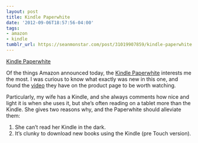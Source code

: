 ```yaml
---
layout: post
title: Kindle Paperwhite
date: '2012-09-06T18:57:56-04:00'
tags:
- amazon
- kindle
tumblr_url: https://seanmonstar.com/post/31019907859/kindle-paperwhite
---
```

[Kindle Paperwhite](http://www.amazon.com/gp/product/B007OZNZG0/?tag=seanmonstar-20)  

Of the things Amazon announced today, the [Kindle Paperwhite](http://www.amazon.com/gp/product/B007OZNZG0/?tag=seanmonstar-20) interests me the most. I was curious to know what exactly was new in this one, and found the [video](http://www.amazon.com/gp/mpd/permalink/m9OMW36M7OB0R/?tag=seanmonstar-20) they have on the product page to be worth watching.

Particularly, my wife has a Kindle, and she always comments how nice and light it is when she uses it, but she’s often reading on a tablet more than the Kindle. She gives two reasons why, and the Paperwhite should alleviate them:

1. She can’t read her Kindle in the dark.
2. It’s clunky to download new books using the Kindle (pre Touch version).
